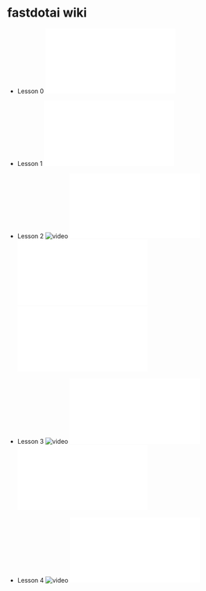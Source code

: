 # fastdotai wiki


- Lesson 0 ![wiki](./lesson0/lesson0_timelines.md)

- Lesson 1 ![wiki](./lesson1/lesson1_wiki.md)

- Lesson 2 ![video](https://youtu.be/JNxcznsrRb8) ![timelines](./lesson2/lesson2_timelines.md) ![wiki](./lesson2/lesson2_wiki.md) ![annotated-notebook](./lesson2/lesson2_annotated_nb.pdf)

- Lesson 3 ![video](https://youtu.be/9C06ZPF8Uuc) ![timelines](./lesson3/lesson3_timelines.md) ![wiki](./lesson3/lesson3_wiki.md)

- Lesson 4 ![video](https://youtu.be/gbceqO8PpBg) ![wiki](./lesson4/lesson4_wiki.md)

